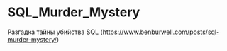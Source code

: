 # SQL_Murder_Mystery
Разгадка тайны убийства SQL (https://www.benburwell.com/posts/sql-murder-mystery/)
